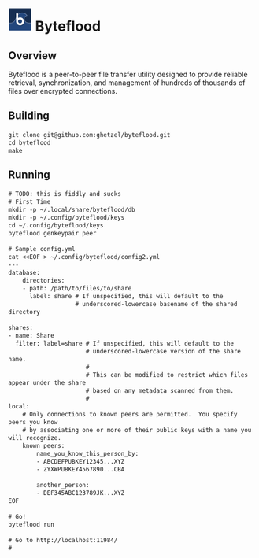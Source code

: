 # <img src="/ui/img/icon-48.png?raw=true"> Byteflood

## Overview

Byteflood is a peer-to-peer file transfer utility designed to provide reliable
retrieval, synchronization, and management of hundreds of thousands of files
over encrypted connections.

## Building

```
git clone git@github.com:ghetzel/byteflood.git
cd byteflood
make
```

## Running

```
# TODO: this is fiddly and sucks
# First Time
mkdir -p ~/.local/share/byteflood/db
mkdir -p ~/.config/byteflood/keys
cd ~/.config/byteflood/keys
byteflood genkeypair peer

# Sample config.yml
cat <<EOF > ~/.config/byteflood/config2.yml
---
database:
    directories:
    - path: /path/to/files/to/share
      label: share # If unspecified, this will default to the
                   # underscored-lowercase basename of the shared directory

shares:
- name: Share
  filter: label=share # If unspecified, this will default to the
                      # underscored-lowercase version of the share name.
                      #
                      # This can be modified to restrict which files appear under the share
                      # based on any metadata scanned from them.
                      #
local:
    # Only connections to known peers are permitted.  You specify peers you know
    # by associating one or more of their public keys with a name you will recognize.
    known_peers:
        name_you_know_this_person_by:
        - ABCDEFPUBKEY12345...XYZ
        - ZYXWPUBKEY4567890...CBA

        another_person:
        - DEF345ABC123789JK...XYZ
EOF

# Go!
byteflood run

# Go to http://localhost:11984/
#
```

